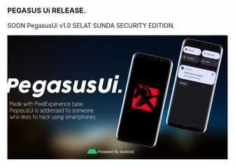 ### PEGASUS Ui RELEASE.
SOON PegasusUi v1.0 SELAT SUNDA SECURITY EDITION.

<img src="20220828_152302.jpg">
